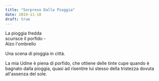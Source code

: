```yaml
---
title: "Sorpreso Dalla Pioggia"
date: 2019-11-10
draft: true
---
```


La pioggia fredda  
scurisce il porfido -  
Alzo l'ombrello  
<!--more-->

Una scena di pioggia in città.

La mia Udine è piena di porfido, che ottiene delle tinte cupe quando è bagnato dalla pioggia, quasi ad risentire lui stesso della tristezza dovuta all'assenza del sole.